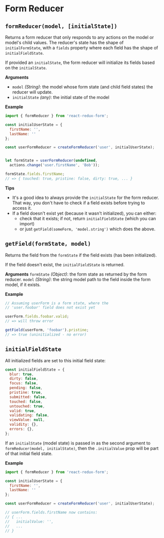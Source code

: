 # Form Reducer

## `formReducer(model, [initialState])`
Returns a form reducer that only responds to any actions on the model or model's child values. The reducer's state has the shape of `initialFormState`, with a `fields` property where each field has the shape of `initialFieldState`.

If provided an `initialState`, the form reducer will initialize its fields based on the `initialState`.

**Arguments**
- `model` _(String)_: the model whose form state (and child field states) the reducer will update.
- `initialState` _(any)_: the initial state of the model

**Example**

```js
import { formReducer } from 'react-redux-form';

const initialUserState = {
  firstName: '',
  lastName: ''
};

const userFormReducer = createFormReducer('user', initialUserState);


let formState = userFormReducer(undefined,
  actions.change('user.firstName', 'Bob'));

formState.fields.firstName;
// => { touched: true, pristine: false, dirty: true, ... }
```

**Tips**
- It's a good idea to always provide the `initialState` for the form reducer. That way, you don't have to check if a field exists before trying to access it.
- If a field doesn't exist yet (because it wasn't initialized), you can either:
  - check that it exists; if not, return `initialFieldState` (which you can import)
  - or just `getField(someForm, 'model.string')` which does the above.

## `getField(formState, model)`
Returns the field from the `formState` if the field exists (has been initialized).

If the field doesn't exist, the `initialFieldState` is returned.

**Arguments**
`formState` _(Object)_: the form state as returned by the form reducer.
`model` _(String)_: the string model path to the field inside the form model, if it exists.

**Example**
```js
// Assuming userForm is a form state, where the
// 'user.foobar' field does not exist yet

userForm.fields.foobar.valid;
// => will throw error

getField(userForm, 'foobar').pristine;
// => true (uninitialized - no error)
```

## `initialFieldState`

All initialized fields are set to this initial field state:

```js
const initialFieldState = {
  blur: true,
  dirty: false,
  focus: false,
  pending: false,
  pristine: true,
  submitted: false,
  touched: false,
  untouched: true,
  valid: true,
  validating: false,
  viewValue: null,
  validity: {},
  errors: {},
};
```

If an `initialState` (model state) is passed in as the second argument to `formReducer(model, initialState)`, then the `.initialValue` prop will be part of that initial field state.

**Example**
```js
import { formReducer } from 'react-redux-form';

const initialUserState = {
  firstName: '',
  lastName: ''
};

const userFormReducer = createFormReducer('user', initialUserState);

// userForm.fields.firstName now contains:
// { ...
//   initialValue: '',
//   ...
// }
```